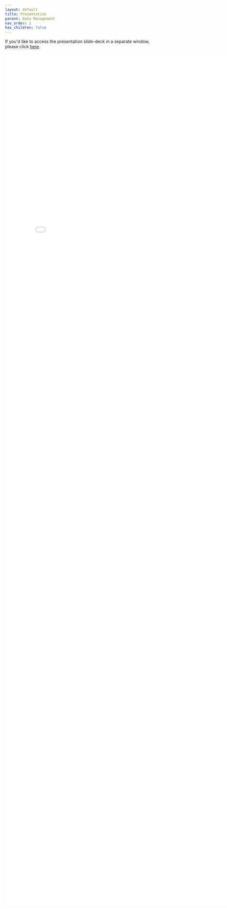 ```yaml
---
layout: default
title: Presentation
parent: Data Management
nav_order: 1
has_children: false
---
```

If you'd like to access the presentation slide-deck in a separate window, please click [here](2023-Spring-DataBootcamp-DataManagement.pdf).

<iframe src="data_management.pdf" style="width: 800px; height: 2800px;" frameBorder="0"></iframe>
